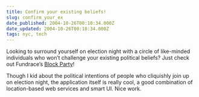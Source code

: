 ```yaml
---
title: Confirm your existing beliefs!
slug: confirm_your_ex
date_published: 2004-10-26T00:10:34.000Z
date_updated: 2004-10-26T00:10:34.000Z
tags: nyc, tech
---
```


Looking to surround yourself on election night with a circle of like-minded individuals who won’t challenge your existing political beliefs? Just check out Fundrace’s [Block Party](http://www.fundrace.org/block_party.php)!

Though I kid about the political intentions of people who cliquishly join up on election night, the application itself is really cool, a good combination of location-based web services and smart UI. Nice work.
